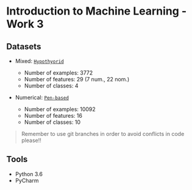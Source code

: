 # Introduction to Machine Learning - Work 3

## Datasets

- Mixed: [`Hypothyorid`](datasets/)
  * Number of examples: 3772
  * Number of features: 29 (7 num., 22 nom.)
  * Number of classes: 4

- Numerical: [`Pen-based`](datasets/)
  * Number of examples: 10092
  * Number of features: 16 
  * Number of classes: 10

> Remember to use git branches in order to avoid conflicts in code please!!
>

## Tools

- Python 3.6
- PyCharm
